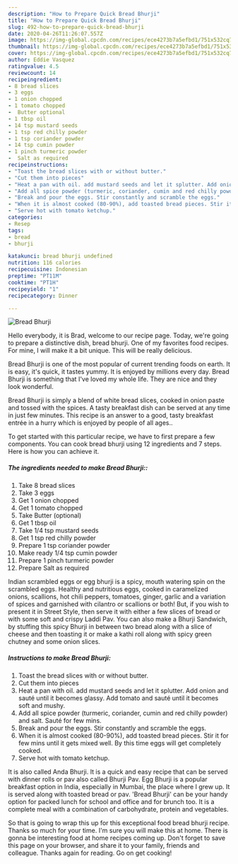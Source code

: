 ```yaml
---
description: "How to Prepare Quick Bread Bhurji"
title: "How to Prepare Quick Bread Bhurji"
slug: 492-how-to-prepare-quick-bread-bhurji
date: 2020-04-26T11:26:07.557Z
image: https://img-global.cpcdn.com/recipes/ece4273b7a5efbd1/751x532cq70/bread-bhurji-recipe-main-photo.jpg
thumbnail: https://img-global.cpcdn.com/recipes/ece4273b7a5efbd1/751x532cq70/bread-bhurji-recipe-main-photo.jpg
cover: https://img-global.cpcdn.com/recipes/ece4273b7a5efbd1/751x532cq70/bread-bhurji-recipe-main-photo.jpg
author: Eddie Vasquez
ratingvalue: 4.5
reviewcount: 14
recipeingredient:
- 8 bread slices
- 3 eggs
- 1 onion chopped
- 1 tomato chopped
-  Butter optional
- 1 tbsp oil
- 14 tsp mustard seeds
- 1 tsp red chilly powder
- 1 tsp coriander powder
- 14 tsp cumin powder
- 1 pinch turmeric powder
-  Salt as required
recipeinstructions:
- "Toast the bread slices with or without butter."
- "Cut them into pieces"
- "Heat a pan with oil. add mustard seeds and let it splutter. Add onion and sauté until it becomes glassy. Add tomato and sauté until it becomes soft and mushy."
- "Add all spice powder (turmeric, coriander, cumin and red chilly powder) and salt. Sauté for few mins."
- "Break and pour the eggs. Stir constantly and scramble the eggs."
- "When it is almost cooked (80-90%), add toasted bread pieces. Stir it for few mins until it gets mixed well. By this time eggs will get completely cooked."
- "Serve hot with tomato ketchup."
categories:
- Resep
tags:
- bread
- bhurji

katakunci: bread bhurji undefined
nutrition: 116 calories
recipecuisine: Indonesian
preptime: "PT11M"
cooktime: "PT1H"
recipeyield: "1"
recipecategory: Dinner

---
```



![Bread Bhurji](https://img-global.cpcdn.com/recipes/ece4273b7a5efbd1/751x532cq70/bread-bhurji-recipe-main-photo.jpg)

Hello everybody, it is Brad, welcome to our recipe page. Today, we're going to prepare a distinctive dish, bread bhurji. One of my favorites food recipes. For mine, I will make it a bit unique. This will be really delicious.

Bread Bhurji is one of the most popular of current trending foods on earth. It is easy, it's quick, it tastes yummy. It is enjoyed by millions every day. Bread Bhurji is something that I've loved my whole life. They are nice and they look wonderful.

Bread Bhurji is simply a blend of white bread slices, cooked in onion paste and tossed with the spices. A tasty breakfast dish can be served at any time in just few minutes. This recipe is an answer to a good, tasty breakfast entrée in a hurry which is enjoyed by people of all ages..


To get started with this particular recipe, we have to first prepare a few components. You can cook bread bhurji using 12 ingredients and 7 steps. Here is how you can achieve it.

##### The ingredients needed to make Bread Bhurji::

1. Take 8 bread slices
1. Take 3 eggs
1. Get 1 onion chopped
1. Get 1 tomato chopped
1. Take  Butter (optional)
1. Get 1 tbsp oil
1. Take 1/4 tsp mustard seeds
1. Get 1 tsp red chilly powder
1. Prepare 1 tsp coriander powder
1. Make ready 1/4 tsp cumin powder
1. Prepare 1 pinch turmeric powder
1. Prepare  Salt as required


Indian scrambled eggs or egg bhurji is a spicy, mouth watering spin on the scrambled eggs. Healthy and nutritious eggs, cooked in caramelized onions, scallions, hot chili peppers, tomatoes, ginger, garlic and a variation of spices and garnished with cilantro or scallions or both! But, if you wish to present it in Street Style, then serve it with either a few slices of bread or with some soft and crispy Laddi Pav. You can also make a Bhurji Sandwich, by stuffing this spicy Bhurji in between two bread along with a slice of cheese and then toasting it or make a kathi roll along with spicy green chutney and some onion slices. 

##### Instructions to make Bread Bhurji:

1. Toast the bread slices with or without butter.
1. Cut them into pieces
1. Heat a pan with oil. add mustard seeds and let it splutter. Add onion and sauté until it becomes glassy. Add tomato and sauté until it becomes soft and mushy.
1. Add all spice powder (turmeric, coriander, cumin and red chilly powder) and salt. Sauté for few mins.
1. Break and pour the eggs. Stir constantly and scramble the eggs.
1. When it is almost cooked (80-90%), add toasted bread pieces. Stir it for few mins until it gets mixed well. By this time eggs will get completely cooked.
1. Serve hot with tomato ketchup.


It is also called Anda Bhurji. It is a quick and easy recipe that can be served with dinner rolls or pav also called Bhurji Pav. Egg Bhurji is a popular breakfast option in India, especially in Mumbai, the place where I grew up. It is served along with toasted bread or pav. &#39;Bread Bhurji&#39; can be your handy option for packed lunch for school and office and for brunch too. It is a complete meal with a combination of carbohydrate, protein and vegetables. 

So that is going to wrap this up for this exceptional food bread bhurji recipe. Thanks so much for your time. I'm sure you will make this at home. There is gonna be interesting food at home recipes coming up. Don't forget to save this page on your browser, and share it to your family, friends and colleague. Thanks again for reading. Go on get cooking!
